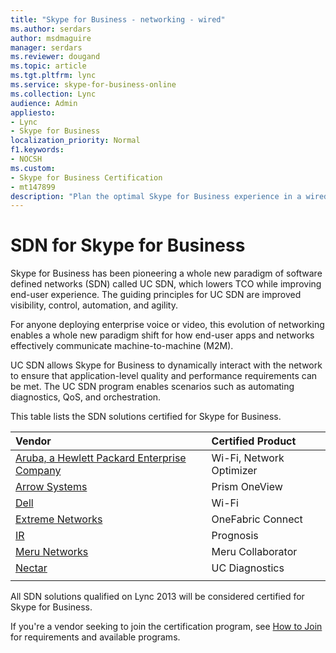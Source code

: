```yaml
---
title: "Skype for Business - networking - wired"
ms.author: serdars
author: msdmaguire
manager: serdars
ms.reviewer: dougand
ms.topic: article
ms.tgt.pltfrm: lync
ms.service: skype-for-business-online
ms.collection: Lync
audience: Admin
appliesto:
- Lync
- Skype for Business 
localization_priority: Normal
f1.keywords:
- NOCSH
ms.custom:
- Skype for Business Certification
- mt147899
description: "Plan the optimal Skype for Business experience in a wired world."
---
```


# SDN for Skype for Business 
Skype for Business has been pioneering a whole new paradigm of software defined networks (SDN) called UC SDN, which lowers TCO while improving end-user experience. The guiding principles for UC SDN are improved visibility, control, automation, and agility.

For anyone deploying enterprise voice or video, this evolution of networking enables a whole new paradigm shift for how end-user apps and networks effectively communicate machine-to-machine (M2M).

UC SDN allows Skype for Business to dynamically interact with the network to ensure that application-level quality and performance requirements can be met. The UC SDN program enables scenarios such as automating diagnostics, QoS, and orchestration.

This table lists the SDN solutions certified for Skype for Business.


| Vendor  | Certified Product  |
|:---------|:---------|
| [Aruba, a Hewlett Packard Enterprise Company](https://www.arubanetworks.com/) |  Wi-Fi, Network Optimizer  |
|[Arrow Systems](http://www.arrowsi.com/) | Prism OneView |
|[Dell](https://www.dell.com/us/business/p/w-series-airwave/pd) |Wi-Fi |
|[Extreme Networks](https://www.extremenetworks.com/product/microsoft-lync-solutions) |  OneFabric Connect |
|[IR](http://ir.com/) |Prognosis|
|[Meru Networks](http://www.merunetworks.com/Products/Software/Meru-Center.html) |Meru Collaborator |
|[Nectar](http://nectarcorp.com/)  |   UC Diagnostics      |
|     |         |


All SDN solutions qualified on Lync 2013 will be considered certified for Skype for Business.

If you're a vendor seeking to join the certification program, see [How to Join](how-to-join.md) for requirements and available programs.

